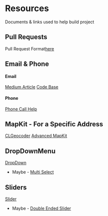 # Resources
Documents & links used to help build project

## Pull Requests
Pull Request Format[here](https://embeddedartistry.com/blog/2017/08/04/a-github-pull-request-template-for-your-projects/)

## Email & Phone

#### Email
[Medium Article](https://medium.com/@florentmorin/messageui-swiftui-and-uikit-integration-82d91159b0bd)
[Code Base](https://gist.github.com/florentmorin/4be7ca70c973c29cbeebbed4e2ef20ba)

#### Phone
[Phone Call Help](https://stackoverflow.com/questions/60398122/how-to-make-phone-call-with-swiftui)

## MapKit - For a Specific Address
[CLGeocoder](https://stackoverflow.com/questions/43918842/open-map-in-a-given-address-using-mapkit-and-swift)
[Advanced MapKit](https://www.hackingwithswift.com/books/ios-swiftui/advanced-mkmapview-with-swiftui)

## DropDownMenu
[DropDown](https://levelup.gitconnected.com/creating-a-dropdown-picker-1067c509b327)
* Maybe - [Multi Select](https://stackoverflow.com/questions/57022615/select-multiple-items-in-swiftui-list)

## Sliders
[Slider](https://www.simpleswiftguide.com/swiftui-slider-tutorial-how-to-create-and-use-slider-in-swiftui/)
* Maybe - [Double Ended Slider](https://stackoverflow.com/questions/62587261/swiftui-2-handle-range-slider)
